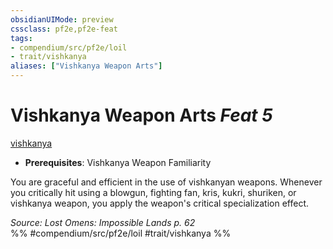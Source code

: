 ```yaml
---
obsidianUIMode: preview
cssclass: pf2e,pf2e-feat
tags:
- compendium/src/pf2e/loil
- trait/vishkanya
aliases: ["Vishkanya Weapon Arts"]
---
```

# Vishkanya Weapon Arts  *Feat 5*  
[vishkanya](../../Rules/traits/vishkanya-loil.md)  

- **Prerequisites**: Vishkanya Weapon Familiarity

You are graceful and efficient in the use of vishkanyan weapons. Whenever you critically hit using a blowgun, fighting fan, kris, kukri, shuriken, or vishkanya weapon, you apply the weapon's critical specialization effect.

*Source: Lost Omens: Impossible Lands p. 62*  
%% #compendium/src/pf2e/loil #trait/vishkanya %%